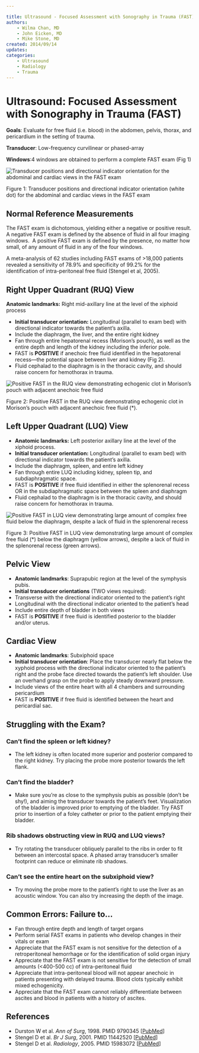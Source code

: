 ```yaml
---

title: Ultrasound - Focused Assessment with Sonography in Trauma (FAST)
authors:
    - Wilma Chan, MD
    - John Eicken, MD 
    - Mike Stone, MD
created: 2014/09/14
updates:
categories:
    - Ultrasound
    - Radiology
    - Trauma
---
```


# Ultrasound: Focused Assessment with Sonography in Trauma (FAST)

**Goals**: Evaluate for free fluid (i.e. blood) in the abdomen, pelvis, thorax, and pericardium in the setting of trauma.

**Transducer**: Low-frequency curvilinear or phased-array

**Windows**:4 windows are obtained to perform a complete FAST exam (Fig 1)

![Transducer positions and directional indicator orientation for the abdominal and cardiac views in the FAST exam](image-1.png)

Figure 1: Transducer positions and directional indicator orientation (white dot) for the abdominal and cardiac views in the FAST exam

## Normal Reference Measurements

The FAST exam is dichotomous, yielding either a negative or positive result.  A negative FAST exam is defined by the absence of fluid in all four imaging windows.  A positive FAST exam is defined by the presence, no matter how small, of any amount of fluid in any of the four windows.

A meta-analysis of 62 studies including FAST exams of >18,000 patients revealed a sensitivity of 78.9% and specificity of 99.2% for the identification of intra-peritoneal free fluid (Stengel et al, 2005).

## Right Upper Quadrant (RUQ) View

**Anatomic landmarks:** Right mid-axillary line at the level of the xiphoid process

- **Initial transducer orientation:** Longitudinal (parallel to exam bed) with directional indicator towards the patient’s axilla.
- Include the diaphragm, the liver, and the entire right kidney
- Fan through entire hepatorenal recess (Morison’s pouch), as well as the entire depth and length of the kidney including the inferior pole. 
- FAST is **POSITIVE** if anechoic free fluid identified in the hepatorenal recess—the potential space between liver and kidney (Fig 2).
- Fluid cephalad to the diaphragm is in the thoracic cavity, and should raise concern for hemothorax in trauma.

![Positive FAST in the RUQ view demonstrating echogenic clot in Morison’s pouch with adjacent anechoic free fluid](image-2.png)

Figure 2: Positive FAST in the RUQ view demonstrating echogenic clot in Morison’s pouch with adjacent anechoic free fluid (\*).

## Left Upper Quadrant (LUQ) View

- **Anatomic landmarks:** Left posterior axillary line at the level of the xiphoid process.
- **Initial transducer orientation:** Longitudinal (parallel to exam bed) with directional indicator towards the patient’s axilla.
- Include the diaphragm, spleen, and entire left kidney
- Fan through entire LUQ including kidney, spleen tip, and subdiaphragmatic space.
- FAST is **POSITIVE** if free fluid identified in either the splenorenal recess OR in the subdiaphragmatic space between the spleen and diaphragm
- Fluid cephalad to the diaphragm is in the thoracic cavity, and should raise concern for hemothorax in trauma.

![Positive FAST in LUQ view demonstrating large amount of complex free fluid below the diaphragm, despite a lack of fluid in the splenorenal recess](image-3.png)

Figure 3: Positive FAST in LUQ view demonstrating large amount of complex free fluid (\*) below the diaphragm (yellow arrows), despite a lack of fluid in the splenorenal recess (green arrows).

## Pelvic View

- **Anatomic landmarks**: Suprapubic region at the level of the symphysis pubis.
- **Initial transducer orientations** (TWO views required):
- Transverse with the directional indicator oriented to the patient’s right
- Longitudinal with the directional indicator oriented to the patient’s head
- Include entire depth of bladder in both views
- FAST is **POSITIVE** if free fluid is identified posterior to the bladder and/or uterus.

## Cardiac View

- **Anatomic landmarks**: Subxiphoid space
- **Initial transducer orientation**: Place the transducer nearly flat below the xyphoid process with the directional indicator oriented to the patient’s right and the probe face directed towards the patient’s left shoulder. Use an overhand grasp on the probe to apply steady downward pressure.
- Include views of the entire heart with all 4 chambers and surrounding pericardium
- FAST is **POSITIVE** if free fluid is identified between the heart and pericardial sac. 

## Struggling with the Exam?

### Can’t find the spleen or left kidney?

- The left kidney is often located more superior and posterior compared to the right kidney. Try placing the probe more posterior towards the left flank.

### Can’t find the bladder?

- Make sure you’re as close to the symphysis pubis as possible (don’t be shy!), and aiming the transducer towards the patient’s feet. Visualization of the bladder is improved prior to emptying of the bladder. Try FAST prior to insertion of a foley catheter or prior to the patient emptying their bladder.

### Rib shadows obstructing view in RUQ and LUQ views?

- Try rotating the transducer obliquely parallel to the ribs in order to fit between an intercostal space. A phased array transducer’s smaller footprint can reduce or eliminate rib shadows.

### Can’t see the entire heart on the subxiphoid view?

- Try moving the probe more to the patient’s right to use the liver as an acoustic window. You can also try increasing the depth of the image.

## Common Errors: Failure to…

- Fan through entire depth and length of target organs
- Perform serial FAST exams in patients who develop changes in their vitals or exam
- Appreciate that the FAST exam is not sensitive for the detection of a retroperitoneal hemorrhage or for the identification of solid organ injury
- Appreciate that the FAST exam is not sensitive for the detection of small amounts (&lt;400-500 cc) of intra-peritoneal fluid
- Appreciate that intra-peritoneal blood will not appear anechoic in patients presenting with delayed trauma. Blood clots typically exhibit mixed echogenicity.
- Appreciate that the FAST exam cannot reliably differentiate between ascites and blood in patients with a history of ascites.

## References

- Durston W et al. _Ann of Surg_, 1998. PMID 9790345 [[PubMed](http://www.ncbi.nlm.nih.gov/pubmed/9790345)]
- Stengel D et al. _Br J Surg_, 2001. PMID 11442520 [[PubMed](http://www.ncbi.nlm.nih.gov/pubmed/11442520)]
- Stengel D et al. _Radiology_, 2005. PMID 15983072 [[PubMed](http://www.ncbi.nlm.nih.gov/pubmed/15983072)]
